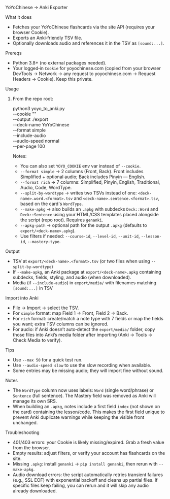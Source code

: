 YoYoChinese → Anki Exporter

What it does
- Fetches your YoYoChinese flashcards via the site API (requires your browser Cookie).
- Exports an Anki‑friendly TSV file.
- Optionally downloads audio and references it in the TSV as `[sound:...]`.

Prereqs
- Python 3.8+ (no external packages needed).
- Your logged‑in `Cookie` for yoyochinese.com (copied from your browser DevTools → Network → any request to yoyochinese.com → Request Headers → Cookie). Keep this private.

Usage
1) From the repo root:

   python3 yoyo_to_anki.py \
     --cookie "<paste your Cookie header value>" \
     --output ./export \
     --deck-name YoYoChinese \
     --format simple \
     --include-audio \
     --audio-speed normal \
     --per-page 100

   Notes:
   - You can also set `YOYO_COOKIE` env var instead of `--cookie`.
   - `--format simple` → 2 columns (Front, Back). Front includes Simplified + optional audio; Back includes Pinyin — English.
   - `--format rich` → 7 columns: Simplified, Pinyin, English, Traditional, Audio, Code, WordType.
   - `--split-by-wordtype` → writes two TSVs instead of one: `<deck-name>.word.<format>.tsv` and `<deck-name>.sentence.<format>.tsv`, based on the card's `WordType`.
   - `--make-apkg` → also builds an `.apkg` with subdecks `Deck::Word` and `Deck::Sentence` using your HTML/CSS templates placed alongside the script (repo root). Requires `genanki`.
   - `--apkg-path` → optional path for the output `.apkg` (defaults to `export/<deck-name>.apkg`).
   - Use filters if needed: `--course-id`, `--level-id`, `--unit-id`, `--lesson-id`, `--mastery-type`.

Output
- TSV at `export/<deck-name>.<format>.tsv` (or two files when using `--split-by-wordtype`)
 - If `--make-apkg`, an Anki package at `export/<deck-name>.apkg` containing subdecks, fields, styling, and audio (when downloaded).
- Media (if `--include-audio`) in `export/media/` with filenames matching `[sound:...]` in TSV

Import into Anki
- File → Import → select the TSV.
- For `simple` format: map Field 1 → Front, Field 2 → Back.
- For `rich` format: create/match a note type with 7 fields or map the fields you want; extra TSV columns can be ignored.
- For audio: if Anki doesn’t auto‑detect the `export/media/` folder, copy those files into Anki’s media folder after importing (Anki → Tools → Check Media to verify).

Tips
- Use `--max 50` for a quick test run.
- Use `--audio-speed slow` to use the slow recording when available.
- Some entries may be missing audio; they will import fine without sound.

Notes
- The `WordType` column now uses labels: `Word` (single word/phrase) or `Sentence` (full sentence). The Mastery field was removed as Anki will manage its own SRS.
 - When building an `.apkg`, notes include a first field `index` (not shown on the card) containing the lesson/code. This makes the first field unique to prevent Anki duplicate warnings while keeping the visible front unchanged.

Troubleshooting
- 401/403 errors: your Cookie is likely missing/expired. Grab a fresh value from the browser.
- Empty results: adjust filters, or verify your account has flashcards on the site.
- Missing `.apkg`: install `genanki` → `pip install genanki`, then rerun with `--make-apkg`.
 - Audio download errors: the script automatically retries transient failures (e.g., SSL EOF) with exponential backoff and cleans up partial files. If specific files keep failing, you can rerun and it will skip any audio already downloaded.
